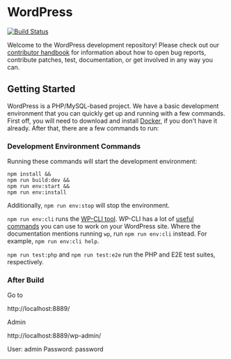 # WordPress

[![Build Status](https://img.shields.io/travis/com/WordPress/wordpress-develop/master.svg)](https://travis-ci.com/WordPress/wordpress-develop)

Welcome to the WordPress development repository! Please check out our [contributor handbook](https://make.wordpress.org/core/handbook/) for information about how to open bug reports, contribute patches, test, documentation, or get involved in any way you can.

## Getting Started

WordPress is a PHP/MySQL-based project. We have a basic development environment that you can quickly get up and running with a few commands. First off, you will need to download and install [Docker](https://www.docker.com/products/docker-desktop), if you don't have it already. After that, there are a few commands to run:

### Development Environment Commands

Running these commands will start the development environment:

```
npm install &&
npm run build:dev &&
npm run env:start &&
npm run env:install 
```

Additionally, `npm run env:stop` will stop the environment.

`npm run env:cli` runs the [WP-CLI tool](https://make.wordpress.org/cli/handbook/). WP-CLI has a lot of [useful commands](https://developer.wordpress.org/cli/commands/) you can use to work on your WordPress site. Where the documentation mentions running `wp`, run `npm run env:cli` instead. For example, `npm run env:cli help`.

`npm run test:php` and `npm run test:e2e` run the PHP and E2E test suites, respectively.

### After Build 

Go to

http://localhost:8889/

Admin

http://localhost:8889/wp-admin/

User: 		admin
Password: 	password
